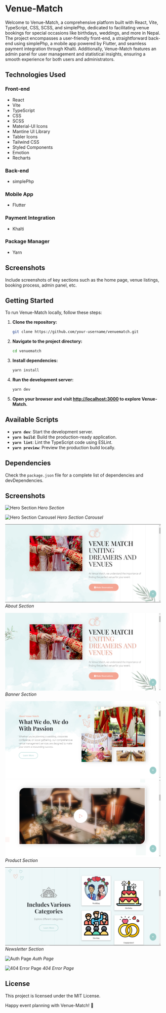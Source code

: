 # Venue-Match

Welcome to Venue-Match, a comprehensive platform built with React, Vite, TypeScript, CSS, SCSS, and simplePhp, dedicated to facilitating venue bookings for special occasions like birthdays, weddings, and more in Nepal. The project encompasses a user-friendly front-end, a straightforward back-end using simplePhp, a mobile app powered by Flutter, and seamless payment integration through Khalti. Additionally, Venue-Match features an admin panel for user management and statistical insights, ensuring a smooth experience for both users and administrators.

## Technologies Used

### Front-end
- React
- Vite
- TypeScript
- CSS
- SCSS
- Material-UI Icons
- Mantine UI Library
- Tabler Icons
- Tailwind CSS
- Styled Components
- Emotion
- Recharts

### Back-end
- simplePhp

### Mobile App
- Flutter

### Payment Integration
- Khalti

### Package Manager
- Yarn

## Screenshots

Include screenshots of key sections such as the home page, venue listings, booking process, admin panel, etc.

## Getting Started

To run Venue-Match locally, follow these steps:

1. **Clone the repository:**
    ```bash
    git clone https://github.com/your-username/venuematch.git
    ```

2. **Navigate to the project directory:**
    ```bash
    cd venuematch
    ```

3. **Install dependencies:**
    ```bash
    yarn install
    ```

4. **Run the development server:**
    ```bash
    yarn dev
    ```

5. **Open your browser and visit [http://localhost:3000](http://localhost:3000) to explore Venue-Match.**

## Available Scripts

- **`yarn dev`**: Start the development server.
- **`yarn build`**: Build the production-ready application.
- **`yarn lint`**: Lint the TypeScript code using ESLint.
- **`yarn preview`**: Preview the production build locally.

## Dependencies

Check the `package.json` file for a complete list of dependencies and devDependencies.

## Screenshots

![Hero Section](src/assets/Images/heroSection.png)
*Hero Section*

![Hero Section Carousel](src/assets/Images/hero-carousel.png)
*Hero Section Carousel*

![About Section](src/assets/Images/2.png)
*About Section*

![Banner Section](src/assets/Images/3.png)
*Banner Section*

![Product Section 1](src/assets/Images/4.png)
![Product Section 2](src/assets/Images/5.png)
*Product Section*

![Newsletter Section](src/assets/Images/6.png)
*Newsletter Section*

![Auth Page](src/assets/Images/auth.png)
*Auth Page*

![404 Error Page](src/assets/Images/404.png)
*404 Error Page*

## License

This project is licensed under the MIT License.

Happy event planning with Venue-Match! 🎉
